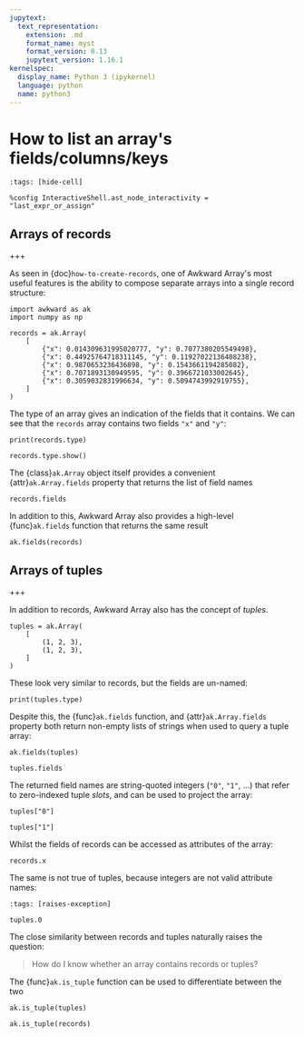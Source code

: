 ```yaml
---
jupytext:
  text_representation:
    extension: .md
    format_name: myst
    format_version: 0.13
    jupytext_version: 1.16.1
kernelspec:
  display_name: Python 3 (ipykernel)
  language: python
  name: python3
---
```


How to list an array's fields/columns/keys
==========================================

```{code-cell} ipython3
:tags: [hide-cell]

%config InteractiveShell.ast_node_interactivity = "last_expr_or_assign"
```

## Arrays of records

+++

As seen in {doc}`how-to-create-records`, one of Awkward Array's most useful features is the ability to compose separate arrays into a single record structure:

```{code-cell} ipython3
import awkward as ak
import numpy as np

records = ak.Array(
    [
        {"x": 0.014309631995020777, "y": 0.7077380205549498},
        {"x": 0.44925764718311145, "y": 0.11927022136408238},
        {"x": 0.9870653236436898, "y": 0.1543661194285082},
        {"x": 0.7071893130949595, "y": 0.3966721033002645},
        {"x": 0.3059032831996634, "y": 0.5094743992919755},
    ]
)
```

The type of an array gives an indication of the fields that it contains. We can see that the `records` array contains two fields `"x"` and `"y"`:

```{code-cell} ipython3
print(records.type)
```

```{code-cell} ipython3
records.type.show()
```

The {class}`ak.Array` object itself provides a convenient {attr}`ak.Array.fields` property that returns the list of field names

```{code-cell} ipython3
records.fields
```

In addition to this, Awkward Array also provides a high-level {func}`ak.fields` function that returns the same result

```{code-cell} ipython3
ak.fields(records)
```

## Arrays of tuples

+++

In addition to records, Awkward Array also has the concept of _tuples_.

```{code-cell} ipython3
tuples = ak.Array(
    [
        (1, 2, 3),
        (1, 2, 3),
    ]
)
```

These look very similar to records, but the fields are un-named:

```{code-cell} ipython3
print(tuples.type)
```

Despite this, the {func}`ak.fields` function, and {attr}`ak.Array.fields` property both return non-empty lists of strings when used to query a tuple array:

```{code-cell} ipython3
ak.fields(tuples)
```

```{code-cell} ipython3
tuples.fields
```

The returned field names are string-quoted integers (`"0"`, `"1"`, ...) that refer to zero-indexed tuple _slots_, and can be used to project the array:

```{code-cell} ipython3
tuples["0"]
```

```{code-cell} ipython3
tuples["1"]
```

Whilst the fields of records can be accessed as attributes of the array:

```{code-cell} ipython3
records.x
```

The same is not true of tuples, because integers are not valid attribute names:

```{code-cell} ipython3
:tags: [raises-exception]

tuples.0
```

The close similarity between records and tuples naturally raises the question:
> How do I know whether an array contains records or tuples?

The {func}`ak.is_tuple` function can be used to differentiate between the two

```{code-cell} ipython3
ak.is_tuple(tuples)
```

```{code-cell} ipython3
ak.is_tuple(records)
```
